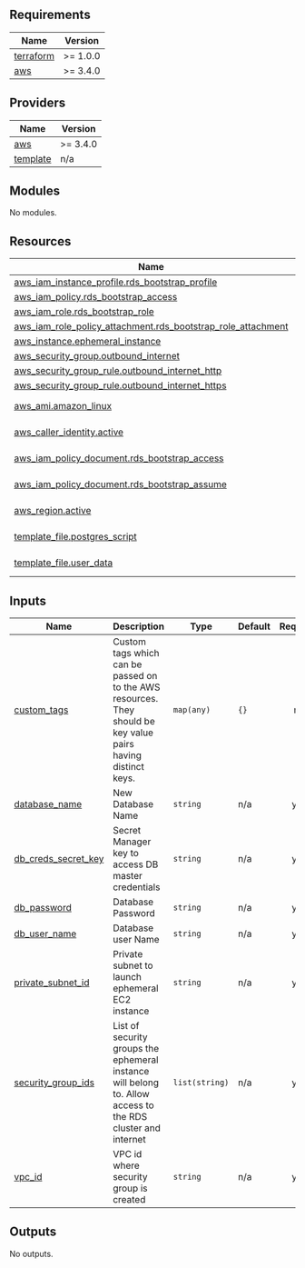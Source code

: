 <!-- BEGIN_TF_DOCS -->
## Requirements

| Name | Version |
|------|---------|
| <a name="requirement_terraform"></a> [terraform](#requirement\_terraform) | >= 1.0.0 |
| <a name="requirement_aws"></a> [aws](#requirement\_aws) | >= 3.4.0 |

## Providers

| Name | Version |
|------|---------|
| <a name="provider_aws"></a> [aws](#provider\_aws) | >= 3.4.0 |
| <a name="provider_template"></a> [template](#provider\_template) | n/a |

## Modules

No modules.

## Resources

| Name | Type |
|------|------|
| [aws_iam_instance_profile.rds_bootstrap_profile](https://registry.terraform.io/providers/hashicorp/aws/latest/docs/resources/iam_instance_profile) | resource |
| [aws_iam_policy.rds_bootstrap_access](https://registry.terraform.io/providers/hashicorp/aws/latest/docs/resources/iam_policy) | resource |
| [aws_iam_role.rds_bootstrap_role](https://registry.terraform.io/providers/hashicorp/aws/latest/docs/resources/iam_role) | resource |
| [aws_iam_role_policy_attachment.rds_bootstrap_role_attachment](https://registry.terraform.io/providers/hashicorp/aws/latest/docs/resources/iam_role_policy_attachment) | resource |
| [aws_instance.ephemeral_instance](https://registry.terraform.io/providers/hashicorp/aws/latest/docs/resources/instance) | resource |
| [aws_security_group.outbound_internet](https://registry.terraform.io/providers/hashicorp/aws/latest/docs/resources/security_group) | resource |
| [aws_security_group_rule.outbound_internet_http](https://registry.terraform.io/providers/hashicorp/aws/latest/docs/resources/security_group_rule) | resource |
| [aws_security_group_rule.outbound_internet_https](https://registry.terraform.io/providers/hashicorp/aws/latest/docs/resources/security_group_rule) | resource |
| [aws_ami.amazon_linux](https://registry.terraform.io/providers/hashicorp/aws/latest/docs/data-sources/ami) | data source |
| [aws_caller_identity.active](https://registry.terraform.io/providers/hashicorp/aws/latest/docs/data-sources/caller_identity) | data source |
| [aws_iam_policy_document.rds_bootstrap_access](https://registry.terraform.io/providers/hashicorp/aws/latest/docs/data-sources/iam_policy_document) | data source |
| [aws_iam_policy_document.rds_bootstrap_assume](https://registry.terraform.io/providers/hashicorp/aws/latest/docs/data-sources/iam_policy_document) | data source |
| [aws_region.active](https://registry.terraform.io/providers/hashicorp/aws/latest/docs/data-sources/region) | data source |
| [template_file.postgres_script](https://registry.terraform.io/providers/hashicorp/template/latest/docs/data-sources/file) | data source |
| [template_file.user_data](https://registry.terraform.io/providers/hashicorp/template/latest/docs/data-sources/file) | data source |

## Inputs

| Name | Description | Type | Default | Required |
|------|-------------|------|---------|:--------:|
| <a name="input_custom_tags"></a> [custom\_tags](#input\_custom\_tags) | Custom tags which can be passed on to the AWS resources. They should be key value pairs having distinct keys. | `map(any)` | `{}` | no |
| <a name="input_database_name"></a> [database\_name](#input\_database\_name) | New Database Name | `string` | n/a | yes |
| <a name="input_db_creds_secret_key"></a> [db\_creds\_secret\_key](#input\_db\_creds\_secret\_key) | Secret Manager key to access DB master credentials | `string` | n/a | yes |
| <a name="input_db_password"></a> [db\_password](#input\_db\_password) | Database Password | `string` | n/a | yes |
| <a name="input_db_user_name"></a> [db\_user\_name](#input\_db\_user\_name) | Database user Name | `string` | n/a | yes |
| <a name="input_private_subnet_id"></a> [private\_subnet\_id](#input\_private\_subnet\_id) | Private subnet to launch ephemeral EC2 instance | `string` | n/a | yes |
| <a name="input_security_group_ids"></a> [security\_group\_ids](#input\_security\_group\_ids) | List of security groups the ephemeral instance will belong to. Allow access to the RDS cluster and internet | `list(string)` | n/a | yes |
| <a name="input_vpc_id"></a> [vpc\_id](#input\_vpc\_id) | VPC id where security group is created | `string` | n/a | yes |

## Outputs

No outputs.
<!-- END_TF_DOCS -->